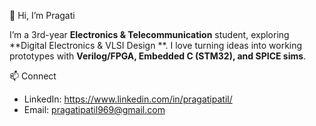 👋 Hi, I’m Pragati

I’m a 3rd-year **Electronics & Telecommunication** student, exploring **Digital Electronics & VLSI Design **. I love turning ideas into working prototypes with **Verilog/FPGA, Embedded C (STM32), and SPICE sims**.

📫 Connect
- LinkedIn: https://www.linkedin.com/in/pragatipatil/
- Email: pragatipatil969@gmail.com
